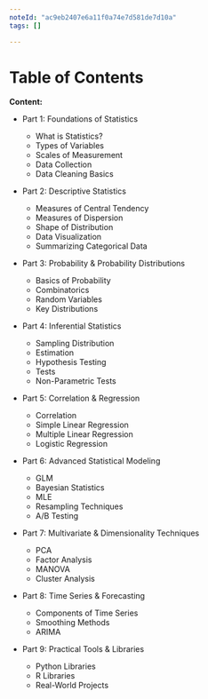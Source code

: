 ```yaml
---
noteId: "ac9eb2407e6a11f0a74e7d581de7d10a"
tags: []

---
```



# Table of Contents

**Content:**

* Part 1: Foundations of Statistics

  * What is Statistics?
  * Types of Variables
  * Scales of Measurement
  * Data Collection
  * Data Cleaning Basics
* Part 2: Descriptive Statistics

  * Measures of Central Tendency
  * Measures of Dispersion
  * Shape of Distribution
  * Data Visualization
  * Summarizing Categorical Data
* Part 3: Probability & Probability Distributions

  * Basics of Probability
  * Combinatorics
  * Random Variables
  * Key Distributions
* Part 4: Inferential Statistics

  * Sampling Distribution
  * Estimation
  * Hypothesis Testing
  * Tests
  * Non-Parametric Tests
* Part 5: Correlation & Regression

  * Correlation
  * Simple Linear Regression
  * Multiple Linear Regression
  * Logistic Regression
* Part 6: Advanced Statistical Modeling

  * GLM
  * Bayesian Statistics
  * MLE
  * Resampling Techniques
  * A/B Testing
* Part 7: Multivariate & Dimensionality Techniques

  * PCA
  * Factor Analysis
  * MANOVA
  * Cluster Analysis
* Part 8: Time Series & Forecasting

  * Components of Time Series
  * Smoothing Methods
  * ARIMA
* Part 9: Practical Tools & Libraries

  * Python Libraries
  * R Libraries
  * Real-World Projects
